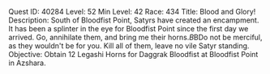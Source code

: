 Quest ID: 40284
Level: 52
Min Level: 42
Race: 434
Title: Blood and Glory!
Description: South of Bloodfist Point, Satyrs have created an encampment. It has been a splinter in the eye for Bloodfist Point since the first day we arrived. Go, annihilate them, and bring me their horns.$B$BDo not be merciful, as they wouldn't be for you. Kill all of them, leave no vile Satyr standing.
Objective: Obtain 12 Legashi Horns for Daggrak Bloodfist at Bloodfist Point in Azshara.
